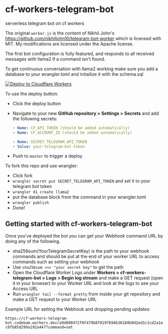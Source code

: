 # cf-workers-telegram-bot

serverless telegram bot on cf workers

The original `worker.js` is the content of Nikhil John's
https://github.com/nikhiljohn10/telegram-bot-worker which is licensed with MIT.
My modifications are licensed under the Apache license.

The first bot configuration is fully featured, and responds to all received
messages with llama2 if a command isn't found.

To get continuous conversation with llama2 working make sure you add a database
to your wrangler.toml and initailize it with the schema.sql

[![Deploy to Cloudflare Workers](https://deploy.workers.cloudflare.com/button)](https://deploy.workers.cloudflare.com/?url=https://github.com/codebam/cf-workers-telegram-bot)

To use the deploy button:

- Click the deploy button
- Navigate to your new **GitHub repository &gt; Settings &gt; Secrets** and add the following secrets:

  ```yaml
  - Name: CF_API_TOKEN (should be added automatically)
  - Name: CF_ACCOUNT_ID (should be added automatically)

  - Name: SECRET_TELEGRAM_API_TOKEN
  - Value: your-telegram-bot-token
  ```

- Push to `master` to trigger a deploy

To fork this repo and use wrangler:

- Click fork
- `wrangler secret put SECRET_TELEGRAM_API_TOKEN` and set it to your telegram
  bot token
- `wrangler d1 create llama2`
- put the database block from the command in your wrangler.toml
- `wrangler publish`
- Done!

## Getting started with cf-workers-telegram-bot

Once you've deployed the bot you can get your Webhook command URL by doing any
of the following.

- sha256sum(YourTelegramSecretKey) is the path to your webhook commands and
  should be put at the end of your worker URL to access commands such as
  setting your webhook
- Use `sha256sum <<< "your secret key"` to get the path
- Open the Cloudflare Worker Logs under **Workers &gt; cf-workers-telegram-bot
  &gt; Logs &gt; Begin log stream** and make a GET request (open it in your browser)
  to your Worker URL and look at the logs to see your Access URL
- Run `wrangler tail --format pretty` from inside your git repository and make
  a GET request to your Worker URL

Example URL for setting the Webhook and dropping pending updates:

`https://cf-workers-telegram-bot.codebam.workers.dev/a948904f2f0f479b8f8197694b30184b0d2ed1c1cd2a1ec0fb85d299a192a447?command=set`
